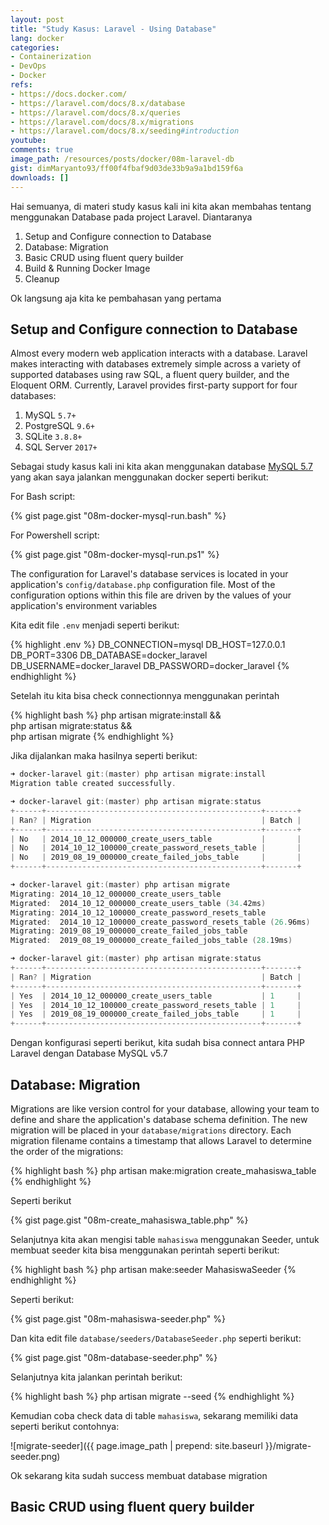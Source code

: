 ```yaml
---
layout: post
title: "Study Kasus: Laravel - Using Database"
lang: docker
categories:
- Containerization
- DevOps
- Docker
refs: 
- https://docs.docker.com/
- https://laravel.com/docs/8.x/database
- https://laravel.com/docs/8.x/queries
- https://laravel.com/docs/8.x/migrations
- https://laravel.com/docs/8.x/seeding#introduction
youtube: 
comments: true
image_path: /resources/posts/docker/08m-laravel-db
gist: dimMaryanto93/ff00f4fbaf9d03de33b9a9a1bd159f6a
downloads: []
---
```


Hai semuanya, di materi study kasus kali ini kita akan membahas tentang menggunakan Database pada project Laravel. Diantaranya 

1. Setup and Configure connection to Database
2. Database: Migration
3. Basic CRUD using fluent query builder
4. Build & Running Docker Image
5. Cleanup

Ok langsung aja kita ke pembahasan yang pertama 

## Setup and Configure connection to Database

Almost every modern web application interacts with a database. Laravel makes interacting with databases extremely simple across a variety of supported databases using raw SQL, a fluent query builder, and the Eloquent ORM. Currently, Laravel provides first-party support for four databases:

1. MySQL `5.7+`
2. PostgreSQL `9.6+`
3. SQLite `3.8.8+`
4. SQL Server `2017+`

Sebagai study kasus kali ini kita akan menggunakan database [MySQL 5.7](https://hub.docker.com/_/mysql) yang akan saya jalankan menggunakan docker seperti berikut:

For Bash script:

{% gist page.gist "08m-docker-mysql-run.bash" %}

For Powershell script:

{% gist page.gist "08m-docker-mysql-run.ps1" %}

The configuration for Laravel's database services is located in your application's `config/database.php` configuration file. Most of the configuration options within this file are driven by the values of your application's environment variables

Kita edit file `.env` menjadi seperti berikut:

{% highlight .env %}
DB_CONNECTION=mysql
DB_HOST=127.0.0.1
DB_PORT=3306
DB_DATABASE=docker_laravel
DB_USERNAME=docker_laravel
DB_PASSWORD=docker_laravel
{% endhighlight %}

Setelah itu kita bisa check connectionnya menggunakan perintah 

{% highlight bash %}
php artisan migrate:install && \
php artisan migrate:status && \
php artisan migrate
{% endhighlight %}

Jika dijalankan maka hasilnya seperti berikut:

```powershell
➜ docker-laravel git:(master) php artisan migrate:install
Migration table created successfully.

➜ docker-laravel git:(master) php artisan migrate:status
+------+------------------------------------------------+-------+
| Ran? | Migration                                      | Batch |
+------+------------------------------------------------+-------+
| No   | 2014_10_12_000000_create_users_table           |       |
| No   | 2014_10_12_100000_create_password_resets_table |       |
| No   | 2019_08_19_000000_create_failed_jobs_table     |       |
+------+------------------------------------------------+-------+

➜ docker-laravel git:(master) php artisan migrate
Migrating: 2014_10_12_000000_create_users_table
Migrated:  2014_10_12_000000_create_users_table (34.42ms)
Migrating: 2014_10_12_100000_create_password_resets_table
Migrated:  2014_10_12_100000_create_password_resets_table (26.96ms)
Migrating: 2019_08_19_000000_create_failed_jobs_table
Migrated:  2019_08_19_000000_create_failed_jobs_table (28.19ms)

➜ docker-laravel git:(master) php artisan migrate:status
+------+------------------------------------------------+-------+
| Ran? | Migration                                      | Batch |
+------+------------------------------------------------+-------+
| Yes  | 2014_10_12_000000_create_users_table           | 1     |
| Yes  | 2014_10_12_100000_create_password_resets_table | 1     |
| Yes  | 2019_08_19_000000_create_failed_jobs_table     | 1     |
+------+------------------------------------------------+-------+
```

Dengan konfigurasi seperti berikut, kita sudah bisa connect antara PHP Laravel dengan Database MySQL v5.7

## Database: Migration

Migrations are like version control for your database, allowing your team to define and share the application's database schema definition.  The new migration will be placed in your `database/migrations` directory. Each migration filename contains a timestamp that allows Laravel to determine the order of the migrations:

{% highlight bash %}
php artisan make:migration create_mahasiswa_table
{% endhighlight %}

Seperti berikut

{% gist page.gist "08m-create_mahasiswa_table.php" %}

Selanjutnya kita akan mengisi table `mahasiswa` menggunakan Seeder, untuk membuat seeder kita bisa menggunakan perintah seperti berikut:

{% highlight bash %}
php artisan make:seeder MahasiswaSeeder
{% endhighlight %}

Seperti berikut:

{% gist page.gist "08m-mahasiswa-seeder.php" %}

Dan kita edit file `database/seeders/DatabaseSeeder.php` seperti berikut:

{% gist page.gist "08m-database-seeder.php" %}

Selanjutnya kita jalankan perintah berikut:

{% highlight bash %}
php artisan migrate --seed
{% endhighlight %}

Kemudian coba check data di table `mahasiswa`, sekarang memiliki data seperti berikut contohnya:

![migrate-seeder]({{ page.image_path | prepend: site.baseurl }}/migrate-seeder.png)

Ok sekarang kita sudah success membuat database migration

## Basic CRUD using fluent query builder